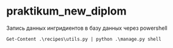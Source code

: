 # praktikum_new_diplom

Запись данных ингридиентов в базу данных через powershell
```shell
Get-Content .\recipes\utils.py | python .\manage.py shell
```

